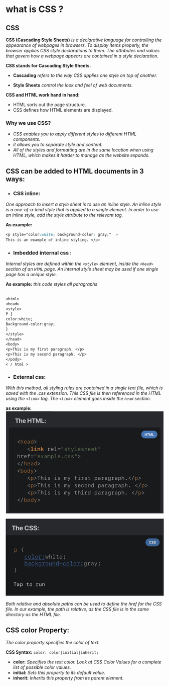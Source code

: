 # what is CSS ?
## CSS
 **CSS (Cascading Style Sheets)** *is a declarative language for controlling the appearance of webpages in browsers. To display items properly, the browser applies CSS style declarations to them. The attributes and values that govern how a webpage appears are contained in a style declaration.*

**CSS stands for Cascading Style Sheets.**

+ **Cascading** *refers to the way CSS applies one style on top of another.*
- **Style Sheets** *control the look and feel of web documents.*

**CSS and HTML work hand in hand:**
- HTML sorts out the page structure.
- CSS defines how HTML elements are displayed.


### Why we use CSS?
* *CSS enables you to apply different styles to different HTML components.*
* *it allows you to separate style and content.*
* *All of the styles and formatting are in the same location when using HTML, which makes it harder to manage as the website expands.*

## CSS can be added to HTML documents in 3 ways:
+ ### CSS inline:
*One approach to insert a style sheet is to use an inline style. An inline style is a one-of-a-kind style that is applied to a single element.
In order to use an inline style, add the style attribute to the relevant tag.*

**As example:**
```css 
<p style="color:white; background-color: gray;"  > 
This is an example of inline styling. </p> 
```
+ ### Imbedded internal css :
*Internal styles are defined within the `<style>` element, inside the `<head>` section of an `HTML` page.
An internal style sheet may be used if one single page has a unique style.*

**As example:**
*this  code styles all paragraphs*
```
 
<html> 
<head> 
<style> 
P {
color:white;
Background-color:gray;
} 
</style> 
</head> 
<body>
<p>This is my first paragraph. </p>
<p>This is my second paragraph. </p>
</pody>
< / html > 
```
+ ### External css:

*With this method, all styling rules are contained in a single text file, which is saved with the .css extension. 
This CSS file is then referenced in the HTML using the `<link>` tag. The `<link>` element goes inside the `head` section.*

**as example:**
![the html](theHtml.PNG)

![The CSS](CaptureCSS.PNG)

*Both relative and absolute paths can be used to define the href for the CSS file. In our example, the path is relative, as the CSS file is in the same directory as the HTML file.*

## CSS color Property:
*The color property specifies the color of text.*

**CSS Syntax:**
`color: color|initial|inherit;`

+ **color:** *Specifies the text color. Look at CSS Color Values for a complete list of possible color values.*
+ **initial:** *Sets this property to its default value.*
+ **inherit:** *Inherits this property from its parent element.*










